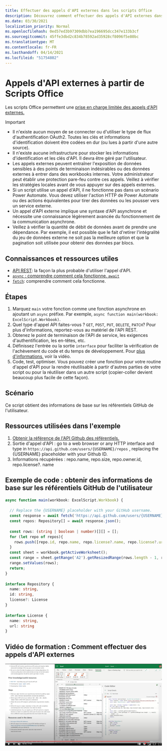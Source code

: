 ```yaml
---
title: Effectuer des appels d'API externes dans les scripts Office
description: Découvrez comment effectuer des appels d'API externes dans les scripts Office.
ms.date: 03/30/2021
localization_priority: Normal
ms.openlocfilehash: 0ed57ed3b97309dbb7ea196695dcc347e133b3cf
ms.sourcegitcommit: 45ffe3dbd2c834b78592ad35928cf8096f5e80bc
ms.translationtype: MT
ms.contentlocale: fr-FR
ms.lasthandoff: 04/14/2021
ms.locfileid: "51754802"
---
```

# <a name="external-api-calls-from-office-scripts"></a>Appels d'API externes à partir de Scripts Office

Les scripts Office permettent une [prise en charge limitée des appels d'API externes.](../../develop/external-calls.md)

> [!IMPORTANT]
>
> * Il n'existe aucun moyen de se connecter ou d'utiliser le type de flux d'authentification OAuth2. Toutes les clés et informations d'identification doivent être codées en dur (ou lues à partir d'une autre source).
> * Il n'existe aucune infrastructure pour stocker les informations d'identification et les clés d'API. Il devra être géré par l'utilisateur.
> * Les appels externes peuvent entraîner l'exposition de données sensibles à des points de terminaison indésirables ou des données externes à entrer dans des workbooks internes. Votre administrateur peut établir une protection pare-feu contre ces appels. Veillez à vérifier les stratégies locales avant de vous appuyer sur des appels externes.
> * Si un script utilise un appel d'API, il ne fonctionne pas dans un scénario Power Automate. Vous devez utiliser l'action HTTP de Power Automate ou des actions équivalentes pour tirer des données ou les pousser vers un service externe.
> * Un appel d'API externe implique une syntaxe d'API asynchrone et nécessite une connaissance légèrement avancée du fonctionnement de la communication asynchrone.
> * Veillez à vérifier la quantité de débit de données avant de prendre une dépendance. Par exemple, il est possible que le fait d'retirer l'intégralité du jeu de données externe ne soit pas la meilleure option et que la pagination soit utilisée pour obtenir des données par blocs.

## <a name="useful-knowledge-and-resources"></a>Connaissances et ressources utiles

* [API REST](https://en.wikipedia.org/wiki/Representational_state_transfer): la façon la plus probable d'utiliser l'appel d'API.
* [ `async` : comprendre comment cela fonctionne. `await` ](https://developer.mozilla.org/docs/Learn/JavaScript/Asynchronous/Async_await)
* [`fetch`](https://developer.mozilla.org/docs/Web/API/Fetch_API/Using_Fetch): comprendre comment cela fonctionne.

## <a name="steps"></a>Étapes

1. Marquez `main` votre fonction comme une fonction asynchrone en ajoutant un `async` préfixe. Par exemple, `async function main(workbook: ExcelScript.Workbook)`.
1. Quel type d'appel API faites-vous ? `GET`, `POST`, `PUT`, `DELETE`, `PATCH`? Pour plus d'informations, reportez-vous au matériel de l'API REST.
1. Obtenez le point de terminaison de l'API de service, les exigences d'authentification, les en-têtes, etc.
1. Définissez l'entrée ou la sortie `interface` pour faciliter la vérification de l'achèvement du code et du temps de développement. Pour [plus d'informations,](#training-video-how-to-make-external-api-calls) voir la vidéo.
1. Code, test, optimiser. Vous pouvez créer une fonction pour votre routine d'appel d'API pour la rendre réutilisable à partir d'autres parties de votre script ou pour la réutiliser dans un autre script (copier-coller devient beaucoup plus facile de cette façon).

## <a name="scenario"></a>Scénario

Ce script obtient des informations de base sur les référentiels GitHub de l'utilisateur.

## <a name="resources-used-in-the-sample"></a>Ressources utilisées dans l'exemple

1. [Obtenir la référence de l'API Github des référentiels.](https://docs.github.com/rest/reference/repos#list-repositories-for-a-user)
1. Sortie d'appel d'API : go to a web browser or any HTTP interface and type in `https://api.github.com/users/{USERNAME}/repos` , replacing the {USERNAME} placeholder with your Github ID.
1. Informations récupérées : repo.name, repo.size, repo.owner.id, repo.license?. name

## <a name="sample-code-get-basic-information-about-users-github-repositories"></a>Exemple de code : obtenir des informations de base sur les référentiels GitHub de l'utilisateur

```TypeScript
async function main(workbook: ExcelScript.Workbook) {

  // Replace the {USERNAME} placeholder with your GitHub username.
  const response = await fetch('https://api.github.com/users/{USERNAME}/repos');
  const repos: Repository[] = await response.json();
  
  const rows: (string | boolean | number)[][] = [];
  for (let repo of repos){ 
    rows.push([repo.id, repo.name, repo.license?.name, repo.license?.url])
  }
  const sheet = workbook.getActiveWorksheet();
  const range = sheet.getRange('A2').getResizedRange(rows.length - 1, rows[0].length - 1);
  range.setValues(rows);
  return;
}

interface Repository {
  name: string,
  id: string,
  license?: License 
}

interface License {
  name: string,
  url: string
}
```

## <a name="training-video-how-to-make-external-api-calls"></a>Vidéo de formation : Comment effectuer des appels d'API externes

[![Regarder une vidéo sur la façon d'effectuer des appels d'API externes](../../images/api-vid.png)](https://youtu.be/fulP29J418E "Vidéo sur la façon d'effectuer des appels d'API externes")
